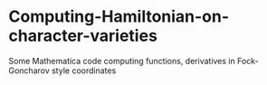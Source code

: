 # Computing-Hamiltonian-on-character-varieties
Some Mathematica code computing functions, derivatives in Fock-Goncharov style coordinates
